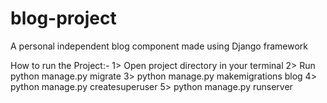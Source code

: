# blog-project
A personal independent blog component made using Django framework

How to run the Project:- 
1> Open project directory in your terminal
2> Run python manage.py migrate 
3> python manage.py makemigrations blog 
4> python manage.py createsuperuser 
5> python manage.py runserver
 
